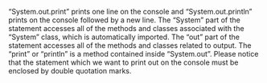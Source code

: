 “System.out.print” prints one line on the console and “System.out.println” prints on the console followed by a new line. The “System” part of the statement accesses all of the methods and classes associated with the “System” class, which is automatically imported. The “out” part of the statement accesses all of the methods and classes related to output. The “print” or “println” is a method contained inside “System.out”. Please notice that the statement which we want to print out on the console must be enclosed by double quotation marks.

